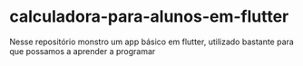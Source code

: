 # calculadora-para-alunos-em-flutter
Nesse repositório monstro um app básico em flutter, utilizado bastante para que possamos a aprender a programar
